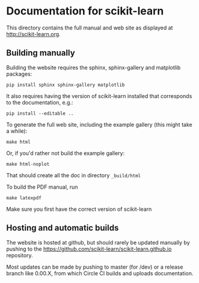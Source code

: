 # Documentation for scikit-learn

This directory contains the full manual and web site as displayed at
http://scikit-learn.org.

## Building manually

Building the website requires the sphinx, sphinx-gallery and matplotlib
packages:

    pip install sphinx sphinx-gallery matplotlib

It also requires having the version of scikit-learn installed that corresponds
to the documentation, e.g.:

    pip install --editable ..

To generate the full web site, including the example gallery (this might take a
while):

    make html

Or, if you'd rather not build the example gallery:

    make html-noplot

That should create all the doc in directory `_build/html`

To build the PDF manual, run

    make latexpdf

Make sure you first have the correct version of scikit-learn

## Hosting and automatic builds

The website is hosted at github, but should rarely be updated manually
by pushing to the https://github.com/scikit-learn/scikit-learn.github.io repository.

Most updates can be made by pushing to master (for /dev) or a release branch
like 0.00.X, from which Circle CI builds and uploads documentation.
